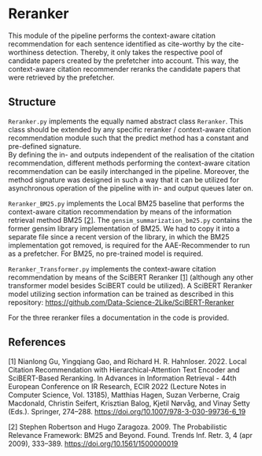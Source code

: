 # Reranker
This module of the pipeline performs the context-aware citation recommendation for each sentence identified as cite-worthy by the cite-worthiness detection.
Thereby, it only takes the respective pool of candidate papers created by the prefetcher into account.
This way, the context-aware citation recommender reranks the candidate papers that were retrieved by the prefetcher.    

## Structure
`Reranker.py` implements the equally named abstract class `Reranker`.
This class should be extended by any specific reranker / context-aware citation recommendation module such that the predict method has a constant and pre-defined signature.  
By defining the in- and outputs independent of the realisation of the citation recommendation,
different methods performing the context-aware citation recommendation can be easily interchanged in the pipeline.
Moreover, the method signature was designed in such a way that it can be utilized for asynchronous operation of the pipeline with in- and output queues later on.  

`Reranker_BM25.py` implements the Local BM25 baseline that performs the context-aware citation recommendation by means of the information retrieval method BM25 [[2]](#2).
The `gensim_summarization_bm25.py` contains the former gensim library implementation of BM25. We had to copy it into a separate file since a recent version of the library, in which the BM25 implementation got removed, is required for the AAE-Recommender to run as a prefetcher.
For BM25, no pre-trained model is required.

`Reranker_Transformer.py` implements the context-aware citation recommendation by means of the SciBERT Reranker [[1]](#1) (although any other transformer model besides SciBERT could be utilized).
A SciBERT Reranker model utilizing section information can be trained as described in this repository: https://github.com/Data-Science-2Like/SciBERT-Reranker

For the three reranker files a documentation in the code is provided.

## References
<a id="1">[1]</a> 
Nianlong Gu, Yingqiang Gao, and Richard H. R. Hahnloser. 2022. Local Citation Recommendation with Hierarchical-Attention Text Encoder and SciBERT-Based Reranking. In Advances in Information Retrieval - 44th European Conference on IR Research, ECIR 2022 (Lecture Notes in Computer Science, Vol. 13185), Matthias Hagen, Suzan Verberne, Craig Macdonald, Christin Seifert, Krisztian Balog, Kjetil Nørvåg, and Vinay Setty (Eds.). Springer, 274–288. https://doi.org/10.1007/978-3-030-99736-6_19

<a id="2">[2]</a>
Stephen Robertson and Hugo Zaragoza. 2009. The Probabilistic Relevance Framework: BM25 and Beyond. Found. Trends Inf. Retr. 3, 4 (apr 2009), 333–389. https://doi.org/10.1561/1500000019